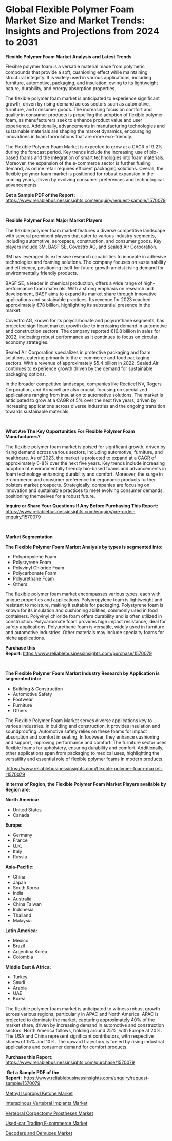 <p><h1>Global Flexible Polymer Foam Market Size and Market Trends: Insights and Projections from 2024 to 2031</h1></p><p><strong>Flexible Polymer Foam Market Analysis and Latest Trends</strong></p>
<p><p>Flexible polymer foam is a versatile material made from polymeric compounds that provide a soft, cushioning effect while maintaining structural integrity. It is widely used in various applications, including furniture, automotive, packaging, and insulation, owing to its lightweight nature, durability, and energy absorption properties.</p><p>The flexible polymer foam market is anticipated to experience significant growth, driven by rising demand across sectors such as automotive, furniture, and consumer goods. The increasing focus on comfort and quality in consumer products is propelling the adoption of flexible polymer foam, as manufacturers seek to enhance product value and user experience. Additionally, advancements in manufacturing technologies and sustainable materials are shaping the market dynamics, encouraging innovations in foam formulations that are more eco-friendly.</p><p>The Flexible Polymer Foam Market is expected to grow at a CAGR of 9.2% during the forecast period. Key trends include the increasing use of bio-based foams and the integration of smart technologies into foam materials. Moreover, the expansion of the e-commerce sector is further fueling demand, as online retail requires efficient packaging solutions. Overall, the flexible polymer foam market is positioned for robust expansion in the coming years, driven by evolving consumer preferences and technological advancements.</p></p>
<p><strong>Get a Sample PDF of the Report:&nbsp;</strong> <a href="https://www.reliablebusinessinsights.com/enquiry/request-sample/1570079?utm_campaign=102&utm_medium=2&utm_source=Github&utm_content=ia&utm_term=10112024&utm_id=flexible-polymer-foam">https://www.reliablebusinessinsights.com/enquiry/request-sample/1570079</a></p>
<p>&nbsp;</p>
<p><strong>Flexible Polymer Foam Major Market Players</strong></p>
<p><p>The flexible polymer foam market features a diverse competitive landscape with several prominent players that cater to various industry segments, including automotive, aerospace, construction, and consumer goods. Key players include 3M, BASF SE, Covestro AG, and Sealed Air Corporation.</p><p>3M has leveraged its extensive research capabilities to innovate in adhesive technologies and foaming solutions. The company focuses on sustainability and efficiency, positioning itself for future growth amidst rising demand for environmentally friendly products.</p><p>BASF SE, a leader in chemical production, offers a wide range of high-performance foam materials. With a strong emphasis on research and development, BASF aims to expand its market share through innovative applications and sustainable practices. Its revenue for 2023 reached approximately €78 billion, highlighting its substantial presence in the market.</p><p>Covestro AG, known for its polycarbonate and polyurethane segments, has projected significant market growth due to increasing demand in automotive and construction sectors. The company reported €16.8 billion in sales for 2022, indicating robust performance as it continues to focus on circular economy strategies.</p><p>Sealed Air Corporation specializes in protective packaging and foam solutions, catering primarily to the e-commerce and food packaging sectors. With a revenue of approximately $5.4 billion in 2022, Sealed Air continues to experience growth driven by the demand for sustainable packaging options.</p><p>In the broader competitive landscape, companies like Recticel NV, Rogers Corporation, and Armacell are also crucial, focusing on specialized applications ranging from insulation to automotive solutions. The market is anticipated to grow at a CAGR of 5% over the next five years, driven by increasing applications across diverse industries and the ongoing transition towards sustainable materials.</p></p>
<p>&nbsp;</p>
<p><strong>What Are The Key Opportunities For Flexible Polymer Foam Manufacturers?</strong></p>
<p><p>The flexible polymer foam market is poised for significant growth, driven by rising demand across various sectors, including automotive, furniture, and healthcare. As of 2023, the market is projected to expand at a CAGR of approximately 6-8% over the next five years. Key trends include increasing adoption of environmentally friendly bio-based foams and advancements in foam technology enhancing durability and comfort. Moreover, the surge in e-commerce and consumer preference for ergonomic products further bolsters market prospects. Strategically, companies are focusing on innovation and sustainable practices to meet evolving consumer demands, positioning themselves for a robust future.</p></p>
<p><strong>Inquire or Share Your Questions If Any Before Purchasing This Report:</strong> <a href="https://www.reliablebusinessinsights.com/enquiry/pre-order-enquiry/1570079?utm_campaign=102&utm_medium=2&utm_source=Github&utm_content=ia&utm_term=10112024&utm_id=flexible-polymer-foam">https://www.reliablebusinessinsights.com/enquiry/pre-order-enquiry/1570079</a></p>
<p>&nbsp;</p>
<p><strong>Market Segmentation</strong></p>
<p><strong>The Flexible Polymer Foam Market Analysis by types is segmented into:</strong></p>
<p><ul><li>Polypropylene Foam</li><li>Polystyrene Foam</li><li>Polyvinyl Chloride Foam</li><li>Polycarbonate Foam</li><li>Polyurethane Foam</li><li>Others</li></ul></p>
<p><p>The flexible polymer foam market encompasses various types, each with unique properties and applications. Polypropylene foam is lightweight and resistant to moisture, making it suitable for packaging. Polystyrene foam is known for its insulation and cushioning abilities, commonly used in food containers. Polyvinyl chloride foam offers durability and is often utilized in construction. Polycarbonate foam provides high impact resistance, ideal for safety applications. Polyurethane foam is versatile, widely used in furniture and automotive industries. Other materials may include specialty foams for niche applications.</p></p>
<p><strong>Purchase this Report:&nbsp;</strong><a href="https://www.reliablebusinessinsights.com/purchase/1570079?utm_campaign=102&utm_medium=2&utm_source=Github&utm_content=ia&utm_term=10112024&utm_id=flexible-polymer-foam">https://www.reliablebusinessinsights.com/purchase/1570079</a></p>
<p>&nbsp;</p>
<p><strong>The Flexible Polymer Foam Market Industry Research by Application is segmented into:</strong></p>
<p><ul><li>Building & Construction</li><li>Automotive Safety</li><li>Footwear</li><li>Furniture</li><li>Others</li></ul></p>
<p><p>The Flexible Polymer Foam Market serves diverse applications key to various industries. In building and construction, it provides insulation and soundproofing. Automotive safety relies on these foams for impact absorption and comfort in seating. In footwear, they enhance cushioning and support, improving performance and comfort. The furniture sector uses flexible foams for upholstery, ensuring durability and comfort. Additionally, other applications span from packaging to medical uses, highlighting the versatility and essential role of flexible polymer foams in modern products.</p></p>
<p><a href="https://www.reliablebusinessinsights.com/flexible-polymer-foam-market-r1570079?utm_campaign=102&utm_medium=2&utm_source=Github&utm_content=ia&utm_term=10112024&utm_id=flexible-polymer-foam">&nbsp;https://www.reliablebusinessinsights.com/flexible-polymer-foam-market-r1570079</a></p>
<p><strong>In terms of Region, the Flexible Polymer Foam Market Players available by Region are:</strong></p>
<p>
    <p> <strong> North America: </strong>
        <ul>
            <li>United States</li>
            <li>Canada</li>
        </ul>
        </p> 
    <p> <strong> Europe: </strong>
        <ul>
            <li>Germany</li>
            <li>France</li>
            <li>U.K.</li>
            <li>Italy</li>
            <li>Russia</li>
        </ul>
        </p> 
    <p> <strong> Asia-Pacific: </strong>
        <ul>
            <li>China</li>
            <li>Japan</li>
            <li>South Korea</li>
            <li>India</li>
            <li>Australia</li>
            <li>China Taiwan</li>
            <li>Indonesia</li>
            <li>Thailand</li>
            <li>Malaysia</li>
        </ul>
        </p> 
    <p> <strong> Latin America: </strong>
        <ul>
            <li>Mexico</li>
            <li>Brazil</li>
            <li>Argentina Korea</li>
            <li>Colombia</li>
        </ul>
        </p> 
    <p> <strong> Middle East & Africa: </strong>
        <ul>
            <li>Turkey</li>
            <li>Saudi</li>
            <li>Arabia</li>
            <li>UAE</li>
            <li>Korea</li>
        </ul>
    </p>
    </p>
<p><p>The flexible polymer foam market is anticipated to witness robust growth across various regions, particularly in APAC and North America. APAC is projected to dominate the market, capturing approximately 40% of the market share, driven by increasing demand in automotive and construction sectors. North America follows, holding around 25%, with Europe at 20%. The USA and China represent significant contributors, with respective shares of 15% and 10%. The upward trajectory is fueled by rising industrial applications and consumer demand for comfort products.</p></p>
<p><strong>Purchase this Report: </strong><a href="https://www.reliablebusinessinsights.com/purchase/1570079?utm_campaign=102&utm_medium=2&utm_source=Github&utm_content=ia&utm_term=10112024&utm_id=flexible-polymer-foam">https://www.reliablebusinessinsights.com/purchase/1570079</a></p>
<p>&nbsp;<strong>Get a Sample PDF of the Report:&nbsp;&nbsp;</strong><a href="https://www.reliablebusinessinsights.com/enquiry/request-sample/1570079?utm_campaign=102&utm_medium=2&utm_source=Github&utm_content=ia&utm_term=10112024&utm_id=flexible-polymer-foam">https://www.reliablebusinessinsights.com/enquiry/request-sample/1570079</a></p>
<p><strong></strong></p>
<p><p><a href="https://github.com/laurettae0ac/Market-Research-Report-List-1/blob/main/methyl-isopropyl-ketone-market.md?utm_campaign=102&utm_medium=2&utm_source=Github&utm_content=ia&utm_term=10112024&utm_id=flexible-polymer-foam">Methyl Isopropyl Ketone Market</a></p><p><a href="https://issuu.com/reportprime-2/docs/interspinous-vertebral-implants-mar_9968c6849c0349?utm_campaign=102&utm_medium=2&utm_source=Github&utm_content=ia&utm_term=10112024&utm_id=flexible-polymer-foam">Interspinous Vertebral Implants Market</a></p><p><a href="https://issuu.com/reportprime-2/docs/vertebral-corpectomy-prostheses-mar_912d03fb95c078?utm_campaign=102&utm_medium=2&utm_source=Github&utm_content=ia&utm_term=10112024&utm_id=flexible-polymer-foam">Vertebral Corpectomy Prostheses Market</a></p><p><a href="https://www.linkedin.com/pulse/used-car-trading-e-commerce-market-revolution-size-share-emerging-r9f6c?utm_campaign=102&utm_medium=2&utm_source=Github&utm_content=ia&utm_term=10112024&utm_id=flexible-polymer-foam">Used-car Trading E-commerce Market</a></p><p><a href="https://www.linkedin.com/pulse/decoders-demuxes-market-investigation-industry-evolution-9gowc?utm_campaign=102&utm_medium=2&utm_source=Github&utm_content=ia&utm_term=10112024&utm_id=flexible-polymer-foam">Decoders and Demuxes Market</a></p></p>